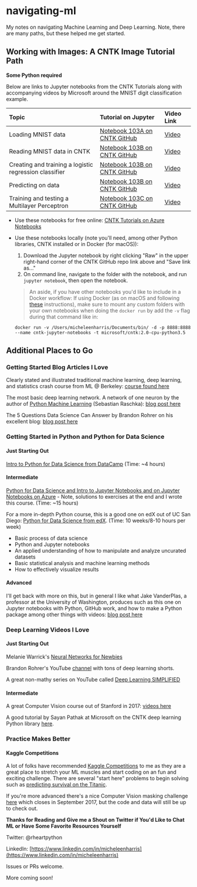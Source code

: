 # navigating-ml

My notes on navigating Machine Learning and Deep Learning.  Note, there are many paths, but these helped me get started.

## Working with Images:  A CNTK Image Tutorial Path

**Some Python required**

Below are links to Jupyter notebooks from the CNTK Tutorials along with accompanying videos by Microsoft around the MNIST digit classification example.


| Topic | Tutorial on Jupyter | Video Link |
|:------|:------|:------|
| Loading MNIST data | [Notebook 103A on CNTK GitHub](https://github.com/Microsoft/CNTK/blob/master/Tutorials/CNTK_103A_MNIST_DataLoader.ipynb) | [Video](https://www.youtube.com/watch?v=V3bT7lvm_EQ) |
| Reading MNIST data in CNTK | [Notebook 103B on CNTK GitHub](https://github.com/Microsoft/CNTK/blob/master/Tutorials/CNTK_103B_MNIST_LogisticRegression.ipynb) | [Video](https://www.youtube.com/watch?v=RbJh94AhHgw) |
| Creating and training a logistic regression classifier | [Notebook 103B on CNTK GitHub](https://github.com/Microsoft/CNTK/blob/master/Tutorials/CNTK_103B_MNIST_LogisticRegression.ipynb) | [Video](https://www.youtube.com/watch?v=9hfsVAXe2fY) |
| Predicting on data | [Notebook 103B on CNTK GitHub](https://github.com/Microsoft/CNTK/blob/master/Tutorials/CNTK_103B_MNIST_LogisticRegression.ipynb) | [Video](https://www.youtube.com/watch?v=JbhJv1OELlE) |
| Training and testing a Multilayer Perceptron | [Notebook 103C on CNTK GitHub](https://github.com/Microsoft/CNTK/blob/master/Tutorials/CNTK_103C_MNIST_MultiLayerPerceptron.ipynb) | [Video](https://www.youtube.com/watch?v=CRJZAN-fxRY) |


* Use these notebooks for free online:  [CNTK Tutorials on Azure Notebooks](https://notebooks.azure.com/cntk/libraries/tutorials)
* Use these notebooks locally (note you'll need, among other Python libraries, CNTK installed or in Docker (for macOS)):  
  1. Download the Jupyter notebook by right clicking "Raw" in the upper right-hand corner of the CNTK GitHub repo link above and "Save link as..."
  2.  On command line, navigate to the folder with the notebook, and run `jupyter notebook`, then open the notebook.


  > An aside, if you have other notebooks you'd like to include in a Docker workflow:  If using Docker (as on macOS and following [these](https://docs.microsoft.com/en-us/cognitive-toolkit/CNTK-Docker-Containers) instructions), make sure to mount any custom folders with your own notebooks when doing the `docker run` by add the `-v` flag during that command like in:
  
    `docker run -v /Users/micheleenharris/Documents/bin/ -d -p 8888:8888 --name cntk-jupyter-notebooks -t microsoft/cntk:2.0-cpu-python3.5`
## Additional Places to Go

### Getting Started Blog Articles I Love

Clearly stated and illustrated traditional machine learning, deep learning, and statistics crash course from ML @ Berkeley:
[course found here](https://ml.berkeley.edu/blog/tutorials/)

The most basic deep learning network.  A network of one neuron by the author of [Python Machine Learning](https://www.amazon.com/Python-Machine-Learning-Sebastian-Raschka/dp/1783555130/ref=sr_1_1?ie=UTF8&qid=1503038626&sr=8-1&keywords=python+machine+learning) (Sebastian Raschka):  [blog post here](https://sebastianraschka.com/Articles/2015_singlelayer_neurons.html)

The 5 Questions Data Science Can Answer by Brandon Rohrer on his excellent blog:  [blog post here](https://brohrer.github.io/five_questions_data_science_answers.html)

### Getting Started in Python and Python for Data Science

#### Just Starting Out

[Intro to Python for Data Science from DataCamp](https://www.datacamp.com/courses/intro-to-python-for-data-science) (Time:  ~4 hours)

#### Intermediate

[Python for Data Science and Intro to Jupyter Notebooks and on Jupyter Notebooks on Azure](https://notebooks.azure.com/rheartpython/libraries/PythonDS101) - Note, solutions to exercises at the end and I wrote this course. (Time: ~15 hours)

For a more in-depth Python course, this is a good one on edX out of UC San Diego:  [Python for Data Science from edX](https://www.edx.org/course/python-data-science-uc-san-diegox-dse200x).  (Time:  10 weeks/8-10 hours per week)
- Basic process of data science
- Python and Jupyter notebooks
- An applied understanding of how to manipulate and analyze uncurated datasets
- Basic statistical analysis and machine learning methods
- How to effectively visualize results

#### Advanced

I'll get back with more on this, but in general I like what Jake VanderPlas, a professor at the University of Washington, produces such as this one on Jupyter notebooks with Python, GitHub work, and how to make a Python package among other things with videos: [blog post here](https://jakevdp.github.io/blog/2017/03/03/reproducible-data-analysis-in-jupyter/)

### Deep Learning Videos I Love

#### Just Starting Out

Melanie Warrick's [Neural Networks for Newbies](https://www.youtube.com/watch?v=g-BJSl4zV_g)

Brandon Rohrer's YouTube [channel](https://www.youtube.com/user/BrandonRohrer/videos) with tons of deep learning shorts.

A great non-mathy series on YouTube called [Deep Learning SIMPLIFIED](https://www.youtube.com/channel/UC9OeZkIwhzfv-_Cb7fCikLQ)

#### Intermediate

A great Computer Vision course out of Stanford in 2017: [videos here](https://m.youtube.com/playlist?list=PL3FW7Lu3i5JvHM8ljYj-zLfQRF3EO8sYv)

A good tutorial by Sayan Pathak at Microsoft on the CNTK deep learning Python library [here](https://www.youtube.com/watch?v=pl-kbFJ1KzU).

### Practice Makes Better

#### Kaggle Competitions

A lot of folks have recommended [Kaggle Competitions](https://www.kaggle.com/competitions) to me as they are a great place to stretch your ML muscles and start coding on an fun and exciting challenge.  There are several "start here" problems to begin solving such as [predicting survival on the Titanic](https://www.kaggle.com/c/titanic).

If you're more advanced there's a nice Computer Vision masking challenge [here](https://www.kaggle.com/c/carvana-image-masking-challenge) which closes in September 2017, but the code and data will still be up to check out.

**Thanks for Reading and Give me a Shout on Twitter if You'd Like to Chat ML or Have Some Favorite Resources Yourself**

Twitter:  @rheartpython

LinkedIn:  [https://www.linkedin.com/in/micheleenharris](https://www.linkedin.com/in/micheleenharris)

Issues or PRs welcome.

More coming soon!







